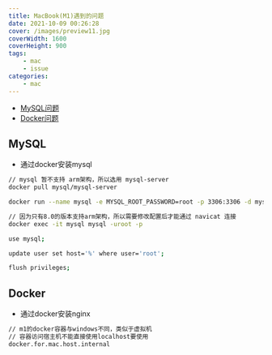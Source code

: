 ```yaml
---
title: MacBook(M1)遇到的问题
date: 2021-10-09 00:26:28
cover: /images/preview11.jpg
coverWidth: 1600
coverHeight: 900
tags:
    - mac
    - issue
categories:
    - mac
---
```


* [MySQL问题](#mysql)
* [Docker问题](#docker)

### <h2 id="mysql">MySQL</h2>

* 通过docker安装mysql

``` bash
// mysql 暂不支持 arm架构，所以选用 mysql-server
docker pull mysql/mysql-server

docker run --name mysql -e MYSQL_ROOT_PASSWORD=root -p 3306:3306 -d mysql/mysql-server

// 因为只有8.0的版本支持arm架构，所以需要修改配置后才能通过 navicat 连接
docker exec -it mysql mysql -uroot -p

use mysql;

update user set host='%' where user='root';

flush privileges;
```

### <h2 id="docker">Docker</h2>

* 通过docker安装nginx

``` bash
// m1的docker容器与windows不同，类似于虚拟机
// 容器访问宿主机不能直接使用localhost要使用
docker.for.mac.host.internal

```



